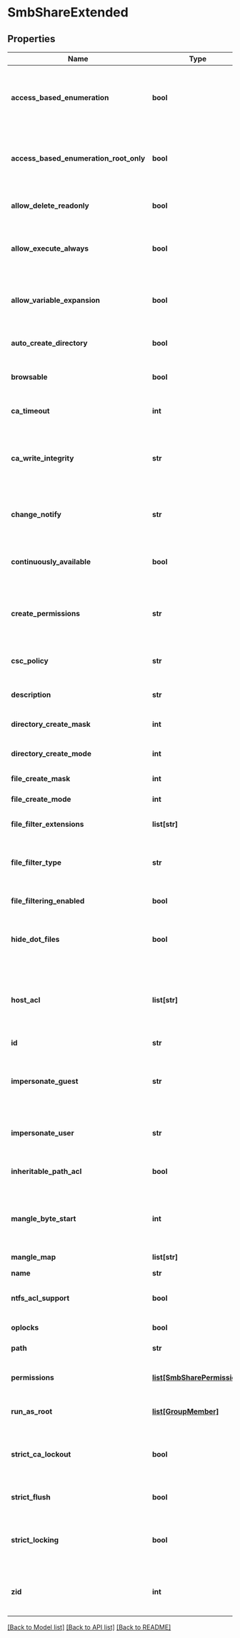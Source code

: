 # SmbShareExtended

## Properties
Name | Type | Description | Notes
------------ | ------------- | ------------- | -------------
**access_based_enumeration** | **bool** | Only enumerate files and folders the requesting user has access to. | [optional] 
**access_based_enumeration_root_only** | **bool** | Access-based enumeration on only the root directory of the share. | [optional] 
**allow_delete_readonly** | **bool** | Allow deletion of read-only files in the share. | [optional] 
**allow_execute_always** | **bool** | Allows users to execute files they have read rights for. | [optional] 
**allow_variable_expansion** | **bool** | Allow automatic expansion of variables for home directories. | [optional] 
**auto_create_directory** | **bool** | Automatically create home directories. | [optional] 
**browsable** | **bool** | Share is visible in net view and the browse list. | [optional] 
**ca_timeout** | **int** | Persistent open timeout for the share. | [optional] 
**ca_write_integrity** | **str** | Specify the level of write-integrity on continuously available shares. | [optional] 
**change_notify** | **str** | Level of change notification alerts on the share. | [optional] 
**continuously_available** | **bool** | Specify if persistent opens are allowed on the share. | [optional] 
**create_permissions** | **str** | Create permissions for new files and directories in share. | [optional] 
**csc_policy** | **str** | Client-side caching policy for the shares. | [optional] 
**description** | **str** | Description for this SMB share. | [optional] 
**directory_create_mask** | **int** | Directory create mask bits. | [optional] 
**directory_create_mode** | **int** | Directory create mode bits. | [optional] 
**file_create_mask** | **int** | File create mask bits. | [optional] 
**file_create_mode** | **int** | File create mode bits. | [optional] 
**file_filter_extensions** | **list[str]** | Specifies the list of file extensions. | [optional] 
**file_filter_type** | **str** | Specifies if filter list is for deny or allow. Default is deny. | [optional] 
**file_filtering_enabled** | **bool** | Enables file filtering on this zone. | [optional] 
**hide_dot_files** | **bool** | Hide files and directories that begin with a period &#39;.&#39;. | [optional] 
**host_acl** | **list[str]** | An ACL expressing which hosts are allowed access. A deny clause must be the final entry. | [optional] 
**id** | **str** | Share ID. | [optional] 
**impersonate_guest** | **str** | Specify the condition in which user access is done as the guest account. | [optional] 
**impersonate_user** | **str** | User account to be used as guest account. | [optional] 
**inheritable_path_acl** | **bool** | Set the inheritable ACL on the share path. | [optional] 
**mangle_byte_start** | **int** | Specifies the wchar_t starting point for automatic byte mangling. | [optional] 
**mangle_map** | **list[str]** | Character mangle map. | [optional] 
**name** | **str** | Share name. | [optional] 
**ntfs_acl_support** | **bool** | Support NTFS ACLs on files and directories. | [optional] 
**oplocks** | **bool** | Support oplocks. | [optional] 
**path** | **str** | Path of share within /ifs. | [optional] 
**permissions** | [**list[SmbSharePermission]**](SmbSharePermission.md) | Specifies an ordered list of permission modifications. | [optional] 
**run_as_root** | [**list[GroupMember]**](GroupMember.md) | Allow account to run as root. | [optional] 
**strict_ca_lockout** | **bool** | Specifies if persistent opens would do strict lockout on the share. | [optional] 
**strict_flush** | **bool** | Handle SMB flush operations. | [optional] 
**strict_locking** | **bool** | Specifies whether byte range locks contend against SMB I/O. | [optional] 
**zid** | **int** | Numeric ID of the access zone which contains this SMB share | 

[[Back to Model list]](../README.md#documentation-for-models) [[Back to API list]](../README.md#documentation-for-api-endpoints) [[Back to README]](../README.md)


